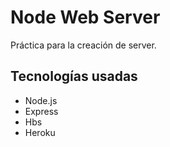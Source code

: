 # Node Web Server
Práctica para la creación de server.

## Tecnologías usadas
* Node.js
* Express
* Hbs
* Heroku
